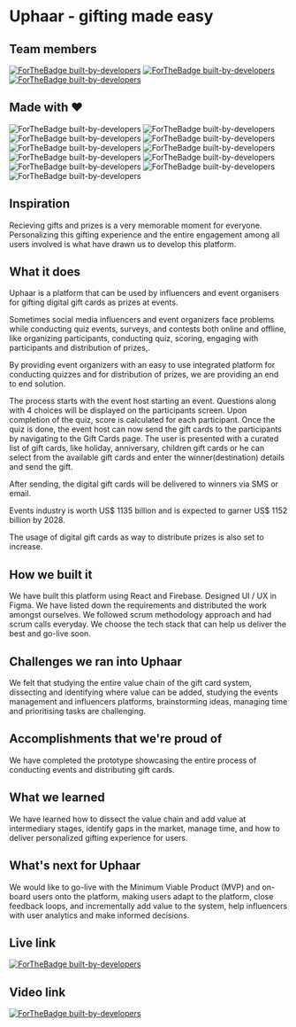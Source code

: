 # Uphaar - gifting made easy

## Team members

[![ForTheBadge built-by-developers](https://img.shields.io/badge/-Divyanshu%20Parwal-orange?style=for-the-badge)](https://github.com/DivyanshuParwal)
<space><space>
[![ForTheBadge built-by-developers](https://img.shields.io/badge/-Anuj%20Gupta-ff69b4?style=for-the-badge)](https://github.com/anuj9090)
<space><space>
[![ForTheBadge built-by-developers](https://img.shields.io/badge/-Ayush%20Gupta-yellow?style=for-the-badge)](https://github.com/Ayushgup85)
<space><space>


## Made with :heart:

![ForTheBadge built-by-developers](https://img.shields.io/badge/React-20232A?style=for-the-badge&logo=react&logoColor=61DAFB)<space><space>
![ForTheBadge built-by-developers](https://img.shields.io/badge/Material--UI-0081CB?style=for-the-badge&logo=material-ui&logoColor=white)
<space><space>
![ForTheBadge built-by-developers](https://img.shields.io/badge/React_Router-CA4245?style=for-the-badge&logo=react-router&logoColor=white)
<space><space>
![ForTheBadge built-by-developers](https://img.shields.io/badge/firebase-ffca28?style=for-the-badge&logo=firebase&logoColor=black)
<space><space>
![ForTheBadge built-by-developers](https://img.shields.io/badge/Netlify-00C7B7?style=for-the-badge&logo=netlify&logoColor=white)
<space><space>
![ForTheBadge built-by-developers](https://img.shields.io/badge/Figma-F24E1E?style=for-the-badge&logo=figma&logoColor=white)
<space><space>
![ForTheBadge built-by-developers](https://img.shields.io/badge/CSS3-1572B6?style=for-the-badge&logo=css3&logoColor=white)
<space><space>
![ForTheBadge built-by-developers](https://img.shields.io/badge/JavaScript-323330?style=for-the-badge&logo=javascript&logoColor=F7DF1E)
<space><space>
![ForTheBadge built-by-developers](https://img.shields.io/badge/npm-CB3837?style=for-the-badge&logo=npm&logoColor=white)
<space><space>
![ForTheBadge built-by-developers](https://img.shields.io/badge/Git-F05032?style=for-the-badge&logo=git&logoColor=white)
<space><space>
![ForTheBadge built-by-developers](https://img.shields.io/badge/Visual_Studio_Code-0078D4?style=for-the-badge&logo=visual%20studio%20code&logoColor=white)

## Inspiration

Recieving gifts and prizes is a very memorable moment for everyone. Personalizing this gifting experience and the entire engagement among all users involved is what have drawn us to develop this platform.

## What it does

Uphaar is a platform that can be used by influencers and event organisers for gifting digital gift cards as prizes at events.

Sometimes social media influencers and event organizers face problems while conducting quiz events, surveys, and contests both online and offline, like organizing participants, conducting quiz, scoring, engaging with participants and distribution of prizes,.

By providing event organizers with an easy to use integrated platform for conducting quizzes and for distribution of prizes, we are providing an end to end solution.

The process starts with the event host starting an event. Questions along with 4 choices will be displayed on the participants screen. Upon completion of the quiz, score is calculated for each participant. Once the quiz is done, the event host can now send the gift cards to the participants by navigating to the Gift Cards page. The user is presented with a curated list of gift cards, like holiday, anniversary, children gift cards or he can select from the available gift cards and enter the winner(destination) details and send the gift.

After sending, the digital gift cards will be delivered to winners via SMS or email.

Events industry is worth US$ 1135 billion and is expected to garner US$ 1152 billion by 2028.

The usage of digital gift cards as way to distribute prizes is also set to increase.

## How we built it

We have built this platform using React and Firebase. Designed UI / UX in Figma.
We have listed down the requirements and distributed the work amongst ourselves. We followed scrum methodology approach and had scrum calls everyday. We choose the tech stack that can help us deliver the best and go-live soon.

## Challenges we ran into Uphaar

We felt that studying the entire value chain of the gift card system, dissecting and identifying where value can be added, studying the events management and influencers platforms, brainstorming ideas, managing time and prioritising tasks are challenging.

## Accomplishments that we're proud of

We have completed the prototype showcasing the entire process of conducting events and distributing gift cards.

## What we learned

We have learned how to dissect the value chain and add value at intermediary stages, identify gaps in the market, manage time, and how to deliver personalized gifting experience for users.

## What's next for Uphaar

We would like to go-live with the Minimum Viable Product (MVP) and on-board users onto the platform, making users adapt to the platform, close feedback loops, and incrementally add value to the system, help influencers with user analytics and make informed decisions.

## Live link

[![ForTheBadge built-by-developers](https://img.shields.io/badge/-Live%20Demo-white?style=for-the-badge)](https://uphaar.netlify.app/#/)

## Video link

[![ForTheBadge built-by-developers](https://img.shields.io/badge/YouTube-FF0000?style=for-the-badge&logo=youtube&logoColor=white)](https://youtu.be/3VUzLS7mlx4)
